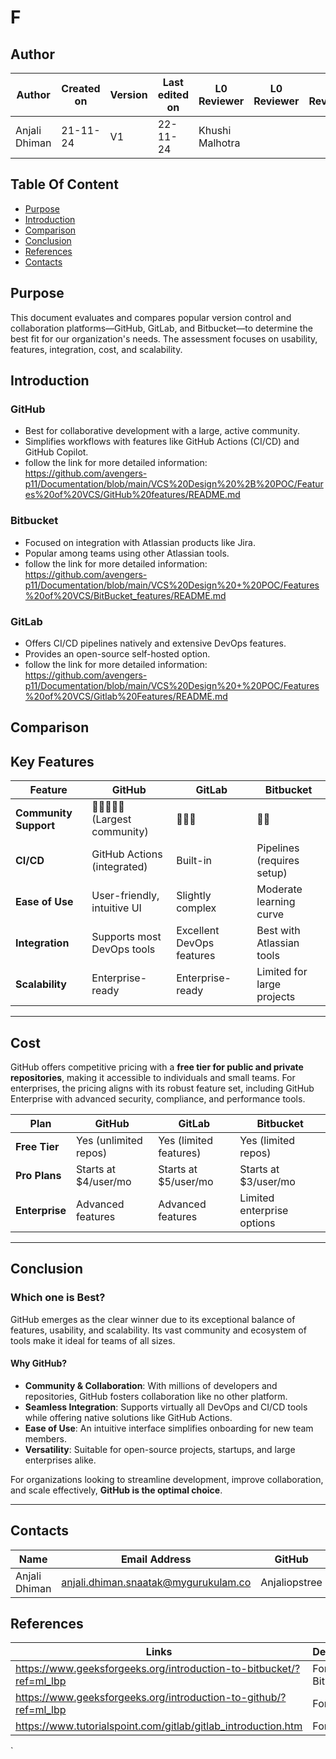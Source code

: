 # F

## Author


| **Author** | **Created on** | **Version** | **Last edited on** | **L0 Reviewer** |  **L0 Reviewer** |  **L0 Reviewer** | 
|------------|----------------|-------------------|---------------------|----------|----------|----------|
| Anjali Dhiman  | 21-11-24      | V1  | 22-11-24           | Khushi Malhotra|    |   |

## Table Of Content 
- [Purpose](#purpose)
- [Introduction](#introduction)
- [Comparison](#comparison)
- [Conclusion](#conclusion)
- [References](#references)
- [Contacts](#contacts)

## Purpose 
This document evaluates and compares popular version control and collaboration platforms—GitHub, GitLab, and Bitbucket—to determine the best fit for our organization's needs. The assessment focuses on usability, features, integration, cost, and scalability.

##  Introduction 
### GitHub
- Best for collaborative development with a large, active community.
- Simplifies workflows with features like GitHub Actions (CI/CD) and GitHub Copilot.
- follow the link for more detailed information: https://github.com/avengers-p11/Documentation/blob/main/VCS%20Design%20%2B%20POC/Features%20of%20VCS/GitHub%20features/README.md

### Bitbucket
- Focused on integration with Atlassian products like Jira.
- Popular among teams using other Atlassian tools.
- follow the link for more detailed information: https://github.com/avengers-p11/Documentation/blob/main/VCS%20Design%20+%20POC/Features%20of%20VCS/BitBucket_features/README.md

### GitLab
- Offers CI/CD pipelines natively and extensive DevOps features.
- Provides an open-source self-hosted option.
- follow the link for more detailed information: https://github.com/avengers-p11/Documentation/blob/main/VCS%20Design%20+%20POC/Features%20of%20VCS/Gitlab%20Features/README.md

## Comparison 
## Key Features

| Feature                | GitHub                      | GitLab                      | Bitbucket                 |
|------------------------|-----------------------------|-----------------------------|---------------------------|
| **Community Support**   | 🌟🌟🌟🌟🌟 (Largest community) | 🌟🌟🌟                       | 🌟🌟                       |
| **CI/CD**               | GitHub Actions (integrated)| Built-in                   | Pipelines (requires setup)|
| **Ease of Use**         | User-friendly, intuitive UI| Slightly complex           | Moderate learning curve   |
| **Integration**         | Supports most DevOps tools | Excellent DevOps features  | Best with Atlassian tools |
| **Scalability**         | Enterprise-ready           | Enterprise-ready           | Limited for large projects|

---

## Cost 
GitHub offers competitive pricing with a **free tier for public and private repositories**, making it accessible to individuals and small teams. For enterprises, the pricing aligns with its robust feature set, including GitHub Enterprise with advanced security, compliance, and performance tools.

| Plan                 | GitHub              | GitLab              | Bitbucket           |
|----------------------|---------------------|---------------------|---------------------|
| **Free Tier**         | Yes (unlimited repos)| Yes (limited features)| Yes (limited repos) |
| **Pro Plans**         | Starts at $4/user/mo| Starts at $5/user/mo| Starts at $3/user/mo|
| **Enterprise**        | Advanced features   | Advanced features   | Limited enterprise options|

---

## Conclusion

### Which one is Best?
GitHub emerges as the clear winner due to its exceptional balance of features, usability, and scalability. Its vast community and ecosystem of tools make it ideal for teams of all sizes. 

#### **Why GitHub?**
- **Community & Collaboration**: With millions of developers and repositories, GitHub fosters collaboration like no other platform.
- **Seamless Integration**: Supports virtually all DevOps and CI/CD tools while offering native solutions like GitHub Actions.
- **Ease of Use**: An intuitive interface simplifies onboarding for new team members.
- **Versatility**: Suitable for open-source projects, startups, and large enterprises alike.

For organizations looking to streamline development, improve collaboration, and scale effectively, **GitHub is the optimal choice**.

---

## Contacts

| Name| Email Address      | GitHub | URL |
|-----|--------------------------|----------|---------|
| Anjali Dhiman | anjali.dhiman.snaatak@mygurukulam.co |  Anjaliopstree  |  https://github.com/Anjaliopstree  |

## References
|Links | Description|
|-------|-----------|
|https://www.geeksforgeeks.org/introduction-to-bitbucket/?ref=ml_lbp| For  Bitbucket |
|https://www.geeksforgeeks.org/introduction-to-github/?ref=ml_lbp| For Github|
|https://www.tutorialspoint.com/gitlab/gitlab_introduction.htm|For Gitlab|



`
